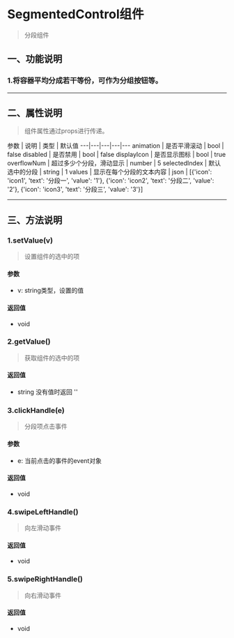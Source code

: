 # SegmentedControl组件
> 分段组件
## 一、功能说明
### 1.将容器平均分成若干等份，可作为分组按钮等。

---

## 二、属性说明
> 组件属性通过props进行传递。

参数 | 说明 | 类型 | 默认值
---|---|---|---|---
animation | 是否平滑滚动 | bool | false
disabled | 是否禁用 | bool | false
displayIcon | 是否显示图标 | bool | true
overflowNum | 超过多少个分段，滑动显示 | number | 5
selectedIndex | 默认选中的分段 | string | 1
values | 显示在每个分段的文本内容 | json | [{'icon': 'icon1', 'text': '分段一', 'value': '1'}, {'icon': 'icon2', 'text': '分段二', 'value': '2'}, {'icon': 'icon3', 'text': '分段三', 'value': '3'}]

---

## 三、方法说明
### 1.setValue(v)
> 设置组件的选中的项

#### 参数
- v: string类型，设置的值

#### 返回值
- void

### 2.getValue()
> 获取组件的选中的项

#### 返回值
- string 没有值时返回 ''

### 3.clickHandle(e)
> 分段项点击事件

#### 参数
- e: 当前点击的事件的event对象

#### 返回值
- void

### 4.swipeLeftHandle()
> 向左滑动事件

#### 返回值
- void

### 5.swipeRightHandle()
> 向右滑动事件

#### 返回值
- void